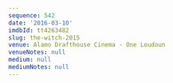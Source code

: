 ```yaml
---
sequence: 542
date: '2016-03-10'
imdbId: tt4263482
slug: the-witch-2015
venue: Alamo Drafthouse Cinema - One Loudoun
venueNotes: null
medium: null
mediumNotes: null
---
```


